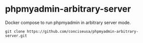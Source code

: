 # phpmyadmin-arbitrary-server
Docker compose to run phpmyadmin in arbitrary server mode.

`git clone https://github.com/conciseusa/phpmyadmin-arbitrary-server.git`
